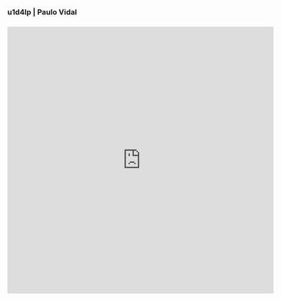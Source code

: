 ### u1d4lp | Paulo Vidal

###

<iframe width="600" height="600" src="https://ionicabizau.github.io/github-profile-languages/api.html?u1d4lp" frameborder="0"></iframe>
